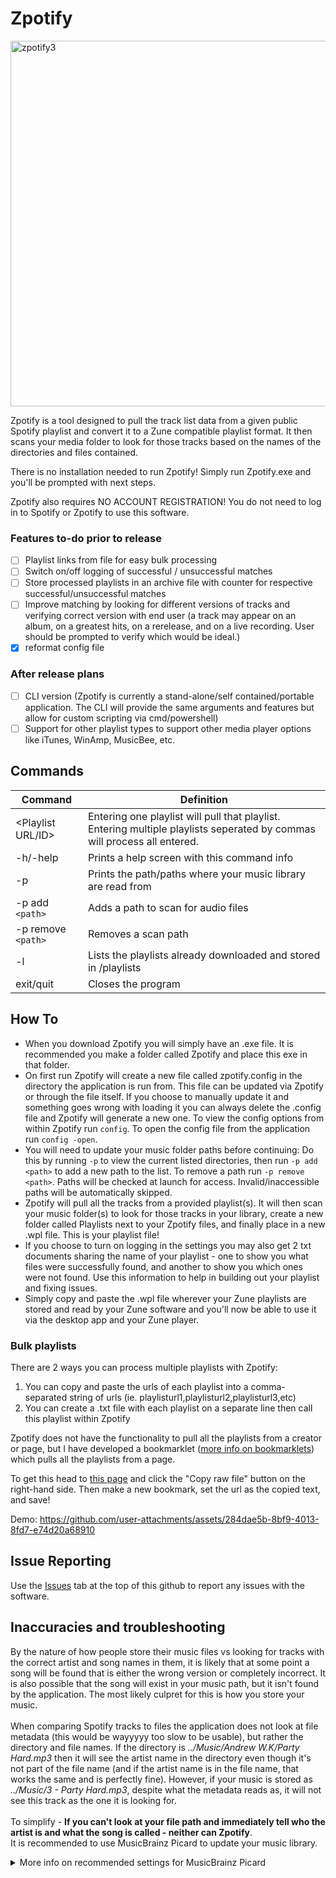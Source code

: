 # Zpotify

<img width="1024" height="585" alt="zpotify3" src="https://github.com/user-attachments/assets/9ec93777-08cf-481a-b06e-ea5fd48afeba" />
<!--Font is modified Eurosoft-->

Zpotify is a tool designed to pull the track list data from a given public Spotify playlist and convert it to a Zune compatible playlist format. It then scans your media folder to look for those tracks based on the names of the directories and files contained. 

There is no installation needed to run Zpotify! Simply run Zpotify.exe and you'll be prompted with next steps.

Zpotify also requires NO ACCOUNT REGISTRATION! You do not need to log in to Spotify or Zpotify to use this software.

### Features to-do prior to release
- [ ] Playlist links from file for easy bulk processing
- [ ] Switch on/off logging of successful / unsuccessful matches
- [ ] Store processed playlists in an archive file with counter for respective successful/unsuccessful matches
- [ ] Improve matching by looking for different versions of tracks and verifying correct version with end user (a track may appear on an album, on a greatest hits, on a rerelease, and on a live recording. User should be prompted to verify which would be ideal.)
- [x] reformat config file

### After release plans
- [ ] CLI version (Zpotify is currently a stand-alone/self contained/portable application. The CLI will provide the same arguments and features but allow for custom scripting via cmd/powershell)
- [ ] Support for other playlist types to support other media player options like iTunes, WinAmp, MusicBee, etc.
      
## Commands

| Command  | Definition |
| ------------- | ------------- |
| <Playlist URL/ID> | Entering one playlist will pull that playlist. Entering multiple playlists seperated by commas will process all entered. |
| -h/-help | Prints a help screen with this command info  |
| -p | Prints the path/paths where your music library are read from |
| -p add `<path>` | Adds a path to scan for audio files |
| -p remove `<path>` | Removes a scan path |
| -l | Lists the playlists already downloaded and stored in /playlists |
| exit/quit | Closes the program |

## How To
- When you download Zpotify you will simply have an .exe file. It is recommended you make a folder called Zpotify and place this exe in that folder.
- On first run Zpotify will create a new file called zpotify.config in the directory the application is run from. This file can be updated via Zpotify or through the file itself. If you choose to manually update it and something goes wrong with loading it you can always delete the .config file and Zpotify will generate a new one. To view the config options from within Zpotify run `config`. To open the config file from the application run `config -open`. 
- You will need to update your music folder paths before continuing: Do this by running `-p` to view the current listed directories, then run `-p add <path>` to add a new path to the list. To remove a path run `-p remove <path>`. Paths will be checked at launch for access. Invalid/inaccessible paths will be automatically skipped.
- Zpotify will pull all the tracks from a provided playlist(s). It will then scan your music folder(s) to look for those tracks in your library, create a new folder called Playlists next to your Zpotify files, and finally place in a new .wpl file. This is your playlist file!
- If you choose to turn on logging in the settings you may also get 2 txt documents sharing the name of your playlist - one to show you what files were successfully found, and another to show you which ones were not found. Use this information to help in building out your playlist and fixing issues.
- Simply copy and paste the .wpl file wherever your Zune playlists are stored and read by your Zune software and you'll now be able to use it via the desktop app and your Zune player.

### Bulk playlists
There are 2 ways you can process multiple playlists with Zpotify:

1. You can copy and paste the urls of each playlist into a comma-separated string of urls (ie. playlisturl1,playlisturl2,playlisturl3,etc)
2. You can create a .txt file with each playlist on a separate line then call this playlist within Zpotify

Zpotify does not have the functionality to pull all the playlists from a creator or page, but I have developed a bookmarklet ([more info on bookmarklets](https://www.bookmarkllama.com/blog/bookmarklets?#how-do-you-add-bookmarklets:~:text=Method%202%3A%20Creating%20Manually)) which pulls all the playlists from a page. 

To get this head to [this page](https://github.com/Heroin-Bob/Zpotify/blob/main/Spotify_Playlist_Links_Bookmarklet.js) and click the "Copy raw file" button on the right-hand side. Then make a new bookmark, set the url as the copied text, and save!

Demo:
https://github.com/user-attachments/assets/284dae5b-8bf9-4013-8fd7-e74d20a68910



## Issue Reporting
Use the [Issues](https://github.com/Heroin-Bob/Zpotify/issues) tab at the top of this github to report any issues with the software.

## Inaccuracies and troubleshooting
By the nature of how people store their music files vs looking for tracks with the correct artist and song names in them, it is likely that at some point a song will be found that is either the wrong version or completely incorrect. It is also possible that the song will exist in your music path, but it isn't found by the application. The most likely culpret for this is how you store your music.\
\
When comparing Spotify tracks to files the application does not look at file metadata (this would be wayyyyy too slow to be usable), but rather the directory and file names. If the directory is *../Music/Andrew W.K/Party Hard.mp3* then it will see the artist name in the directory even though it's not part of the file name (and if the artist name is in the file name, that works the same and is perfectly fine). However, if your music is stored as *../Music/3 - Party Hard.mp3*, despite what the metadata reads as, it will not see this track as the one it is looking for.\
\
To simplify - **If you can't look at your file path and immediately tell who the artist is and what the song is called - neither can Zpotify**.
\
It is recommended to use MusicBrainz Picard to update your music library. 

<details>

<summary>More info on recommended settings for MusicBrainz Picard</summary>

## MusicBrainz Picard

To get the best results from your directory scans these are the recommended options (Options > Options) for your music library:

- Under Metadata mark "Convert Unicode puctuation characters to ASCII"
- Under Tags mark "Clear Existing tags"
- Under Tags/ID3 choose ID3v2 Version "2.3"
- Under Cover Art mark "Embed cover images into tags" and "Save cover images as separate files" (leave the file name as "cover")
- Under File Naming mark "Rename files when saving" then click the dropdown beneath it and choose "Preset 2: [album artist]/[album]/[track #]. [title"
- Under File Naming/Compatibility mark "Replace non-ASCII characters"
  
**optional**
- Under User Interface mark "Allow selection of multiple directories"
- Under Advanced mark "Ignore hidden files" and change the "Ignore track duration difference under this number of seconds" to 10


</details>



